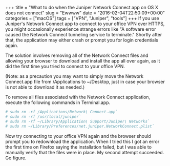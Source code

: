 +++
title       = "What to do when the Juniper Network Connect app on OS X does not connect"
slug        = "Ewwww"
date        = "2016-02-04T22:50:09+00:00"
categories  = ["macOS"]
tags        = ["VPN", "Juniper", "tools"]
+++
If you use Juniper's Network Connect app to connect to your office VPN over HTTPS, you might occasionally experience strange errors like "A software error caused the Network Connect tunneling service to terminate." Shortly after that, the application may either crash or prompt you for login credentials again.

The solution involves removing all of the Network Connect files and allowing your browser to download and install the app all over again, as it did the first time you tried to connect to your office VPN.

(Note: as a precaution you may want to simply move the Network Connect.app file from /Applications to ~/Desktop, just in case your browser is not able to download it as needed.)

To remove all files associated with the Network Connect application, execute the following commands in Terminal.app.

```bash
# sudo rm -rf /Applications/Network\ Connect.app`
# sudo rm -rf /usr/local/juniper`
# sudo rm -rf ~/Library/Application\ Support/Juniper\ Networks`
# sudo rm ~/Library/Preferences/net.juniper.NetworkConnect.plist`
```

Now try connecting to your office VPN again and the browser should prompt you to redownload the application. When I tried this I got an error the first time on Firefox saying the installation failed, but I was able to manually verify that the files were in place. My second attempt succeeded. Go figure.